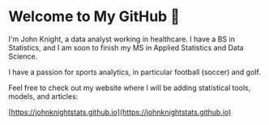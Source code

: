 # Welcome to My GitHub 👋

I'm John Knight, a data analyst working in healthcare. I have a BS in Statistics, and I am soon to finish my MS in Applied Statistics and Data Science.

I have a passion for sports analytics, in particular football (soccer) and golf. 

Feel free to check out my website where I will be adding statistical tools, models, and articles:

[https://johnknightstats.github.io](https://johnknightstats.github.io)
